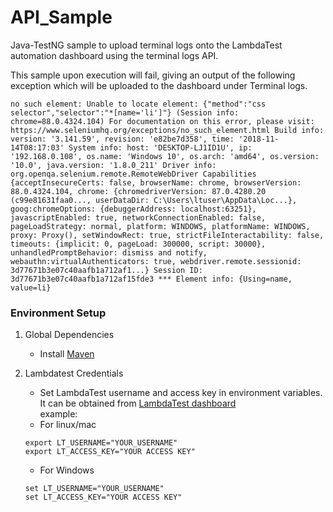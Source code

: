 # API_Sample

Java-TestNG sample to upload terminal logs onto the LambdaTest automation dashboard using the terminal logs API.

This sample upon execution will fail, giving an output of the following exception which will be uploaded to the dashboard under Terminal logs.



`no such element: Unable to locate element: {"method":"css selector","selector":"*[name='li']"}
  (Session info: chrome=88.0.4324.104)
For documentation on this error, please visit: https://www.seleniumhq.org/exceptions/no_such_element.html
Build info: version: '3.141.59', revision: 'e82be7d358', time: '2018-11-14T08:17:03'
System info: host: 'DESKTOP-LJ1ID1U', ip: '192.168.0.108', os.name: 'Windows 10', os.arch: 'amd64', os.version: '10.0', java.version: '1.8.0_211'
Driver info: org.openqa.selenium.remote.RemoteWebDriver
Capabilities {acceptInsecureCerts: false, browserName: chrome, browserVersion: 88.0.4324.104, chrome: {chromedriverVersion: 87.0.4280.20 (c99e81631faa0..., userDataDir: C:\Users\ltuser\AppData\Loc...}, goog:chromeOptions: {debuggerAddress: localhost:63251}, javascriptEnabled: true, networkConnectionEnabled: false, pageLoadStrategy: normal, platform: WINDOWS, platformName: WINDOWS, proxy: Proxy(), setWindowRect: true, strictFileInteractability: false, timeouts: {implicit: 0, pageLoad: 300000, script: 30000}, unhandledPromptBehavior: dismiss and notify, webauthn:virtualAuthenticators: true, webdriver.remote.sessionid: 3d77671b3e07c40aafb1a712af1...}
Session ID: 3d77671b3e07c40aafb1a712af15fde3
*** Element info: {Using=name, value=li}
`

### Environment Setup

1. Global Dependencies
    * Install [Maven](https://maven.apache.org/install.html)

2. Lambdatest Credentials
    * Set LambdaTest username and access key in environment variables. It can be obtained from [LambdaTest dashboard](https://automation.lambdatest.com/)    
    example:
    - For linux/mac
    ```
    export LT_USERNAME="YOUR_USERNAME"
    export LT_ACCESS_KEY="YOUR ACCESS KEY"
    
    ```
    - For Windows
    ```
    set LT_USERNAME="YOUR_USERNAME"
    set LT_ACCESS_KEY="YOUR ACCESS KEY"
    
    ```
